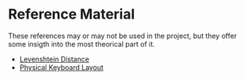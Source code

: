 # Reference Material

These references may or may not be used in the project, but they offer some insigth into the most theorical part of it.

- [Levenshtein Distance](https://www.wikiwand.com/en/Levenshtein_distance)
- [Physical Keyboard Layout](https://deskthority.net/wiki/Physical_keyboard_layout)

